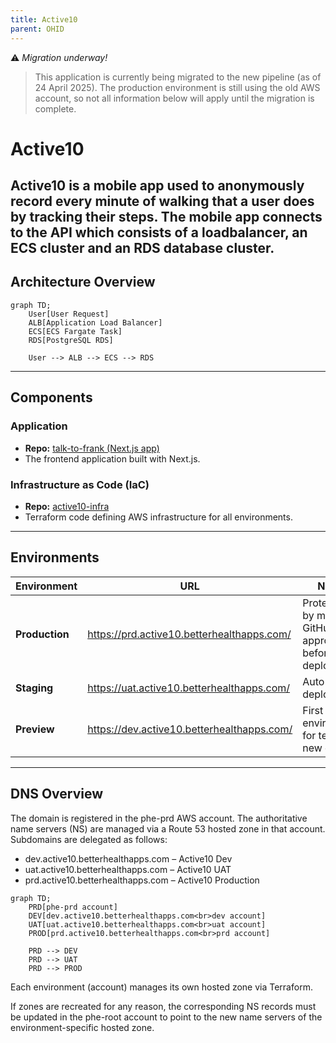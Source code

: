 ```yaml
---
title: Active10
parent: OHID
---
```


:warning: *Migration underway!*
> This application is currently being migrated to the new pipeline (as of 24 April 2025). The production environment is still using the old AWS account, so not all information below will apply until the migration is complete.

# Active10

Active10 is a mobile app used to anonymously record every minute of walking that a user does by tracking their steps. The mobile app connects to the API which consists of a loadbalancer, an ECS cluster and an RDS database cluster.
---

## Architecture Overview

```mermaid
graph TD;
    User[User Request]
    ALB[Application Load Balancer]
    ECS[ECS Fargate Task]
    RDS[PostgreSQL RDS]

    User --> ALB --> ECS --> RDS
```

---

## Components

### Application

- **Repo:** [talk-to-frank (Next.js app)](https://github.com/ukhsa-collaboration/active10-backend)
- The frontend application built with Next.js.

### Infrastructure as Code (IaC)

- **Repo:** [active10-infra](https://github.com/ukhsa-collaboration/active10-infra)
- Terraform code defining AWS infrastructure for all environments.

---

## Environments

| Environment | URL                                 | Notes |
|-------------|-------------------------------------|-------|
| **Production** | https://prd.active10.betterhealthapps.com/    | Protected by manual GitHub approval before deploy |
| **Staging**     | https://uat.active10.betterhealthapps.com/   | Auto-deploys |
| **Preview**     | https://dev.active10.betterhealthapps.com/   | First environment for testing new code |

---

## DNS Overview

The domain is registered in the phe-prd AWS account. The authoritative name servers (NS) are managed via a Route 53 hosted zone in that account. Subdomains are delegated as follows:

- dev.active10.betterhealthapps.com – Active10 Dev
- uat.active10.betterhealthapps.com – Active10 UAT
- prd.active10.betterhealthapps.com – Active10 Production

```mermaid
graph TD;
    PRD[phe-prd account]
    DEV[dev.active10.betterhealthapps.com<br>dev account]
    UAT[uat.active10.betterhealthapps.com<br>uat account]
    PROD[prd.active10.betterhealthapps.com<br>prd account]

    PRD --> DEV
    PRD --> UAT
    PRD --> PROD
```

Each environment (account) manages its own hosted zone via Terraform.

If zones are recreated for any reason, the corresponding NS records must be updated in the phe-root account to point to the new name servers of the environment-specific hosted zone.